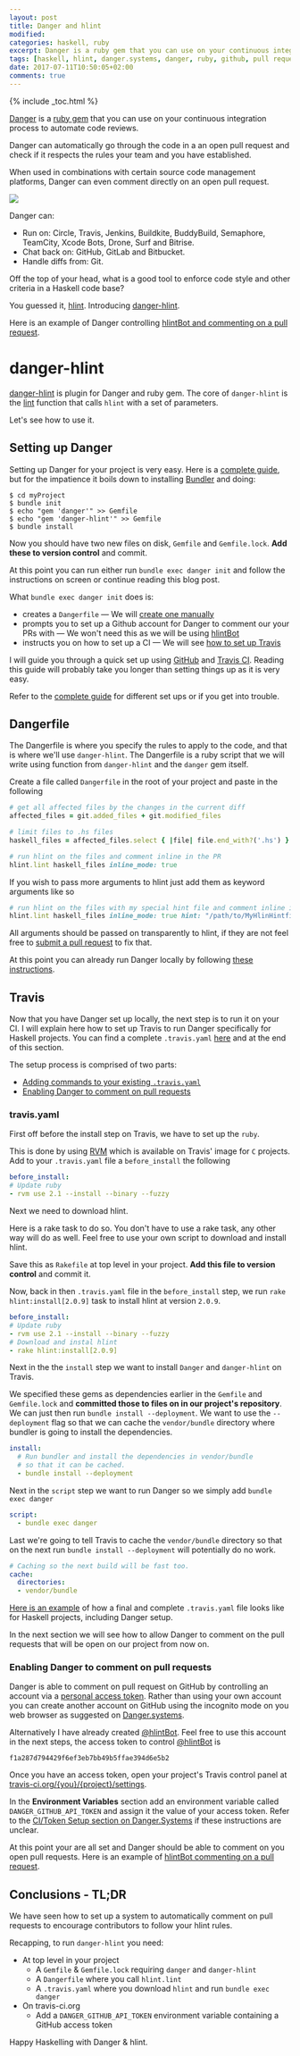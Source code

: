 ```yaml
---
layout: post
title: Danger and hlint
modified:
categories: haskell, ruby
excerpt: Danger is a ruby gem that you can use on your continuous integration process to automate code reviews. We will see how to set it up for Haskell projects.
tags: [haskell, hlint, danger.systems, danger, ruby, github, pull request, code review, continuous integration, travis, travis-ci]
date: 2017-07-11T10:50:05+02:00
comments: true
---
```

{% include _toc.html %}

[Danger](http://danger.systems/ruby/) is a [ruby gem](https://github.com/danger/danger)
that you can use on your continuous integration process to automate code reviews.

Danger can automatically go through the code in a an open pull request
and check if it respects the rules your team and you have established.

When used in combinations with certain source code management platforms, Danger
can even comment directly on an open pull request.

![](http://danger.systems/images/danger-screenshot-074f084c.png)

Danger can:

- Run on: Circle, Travis, Jenkins, Buildkite, BuddyBuild, Semaphore, TeamCity, Xcode Bots, Drone, Surf and Bitrise.
- Chat back on: GitHub, GitLab and Bitbucket.
- Handle diffs from: Git.

Off the top of your head, what is a good tool to enforce code style and other
criteria in a Haskell code base?

You guessed it, [hlint](https://github.com/ndmitchell/hlint). Introducing [danger-hlint](https://github.com/blender/danger-hlint).

Here is an example of Danger controlling [hlintBot and commenting on a pull request](https://github.com/blender/Rome/pull/83).

# danger-hlint

[danger-hlint](https://github.com/blender/danger-hlint) is plugin for Danger and ruby gem. The core of `danger-hlint` is the [lint](https://github.com/blender/danger-hlint/blob/master/lib/hlint/plugin.rb#L31)
function that calls `hlint` with a set of parameters.

Let's see how to use it.

## Setting up Danger

Setting up Danger for your project is very easy. Here is a [complete guide](http://danger.systems/guides/getting_started.html), but for the impatience
it boils down to installing [Bundler](http://bundler.io/) and doing:

```
$ cd myProject
$ bundle init
$ echo "gem 'danger'" >> Gemfile
$ echo "gem 'danger-hlint'" >> Gemfile
$ bundle install
```

Now you should have two new files on disk, `Gemfile` and `Gemfile.lock`. __Add these to version control__ and commit.

At this point you can run either run `bundle exec danger init` and follow the
instructions on screen or continue reading this blog post.

What `bundle exec danger init` does is:
- creates a `Dangerfile` — We will [create one manually](#dangerfile)
- prompts you to set up a Github account for Danger to comment our your PRs with — We won't need this as we will be using [hlintBot](https://github.com/hlintBot)
- instructs you on how to set up a CI — We will see [how to set up Travis](#travis)

I will guide you through a quick set up using [GitHub](https://github.com/) and
[Travis CI](https://travis-ci.org/). Reading this guide will probably take you
longer than setting things up as it is very easy.

Refer to the [complete guide](http://danger.systems/guides/getting_started.html) for different set ups or if you get into trouble.


## Dangerfile

The Dangerfile is where you specify the rules to apply to the code, and that is
where we'll use `danger-hlint`. The Dangerfile is a ruby script that we will write using function from `danger-hlint` and the `danger` gem itself.

Create a file called `Dangerfile` in the root of your project and paste in the
following

```ruby
# get all affected files by the changes in the current diff
affected_files = git.added_files + git.modified_files

# limit files to .hs files
haskell_files = affected_files.select { |file| file.end_with?('.hs') }

# run hlint on the files and comment inline in the PR
hlint.lint haskell_files inline_mode: true
```

If you wish to pass more arguments to hlint just add them as keyword arguments
like so

```ruby
# run hlint on the files with my special hint file and comment inline in the PR
hlint.lint haskell_files inline_mode: true hint: "/path/to/MyHlinHintfile.yaml"
```

All arguments should be passed on transparently to hlint, if they are not feel
free to [submit a pull request](https://github.com/blender/danger-hlint/pulls)
to fix that.

At this point you can already run Danger locally by following [these instructions](http://danger.systems/guides/troubleshooting.html#i-want-to-work-locally-on-my-dangerfile).

## Travis  

Now that you have Danger set up locally, the next step is to run
it on your CI. I will explain here how to set up Travis to run Danger specifically
for Haskell projects. You can find a complete `.travis.yaml` [here](https://github.com/blender/Rome/blob/0e18fc82f2bfa27b49f6e31539d6bce376cb0928/.travis.yml) and at the end of this
section.

The setup process is comprised of two parts:
- [Adding commands to your existing `.travis.yaml`](#tavis.yaml)
- [Enabling Danger to comment on pull requests](#enabling-danger-to-comment-on-pull-requests)

### travis.yaml

First off before the install step on Travis, we have to set up the `ruby`.

This is done by using [RVM](https://rvm.io/) which is available on Travis' image
for `C` projects. Add to your `.travis.yaml` file a `before_install` the following

```yaml
before_install:
# Update ruby
- rvm use 2.1 --install --binary --fuzzy
```

Next we need to download hlint.

Here is a rake task to do so. You don't have to
use a rake task, any other way will do as well. Feel free to use your own script
to download and install hlint.

<script src="https://gist.github.com/blender/318d773a127da64300443ef149fa1229.js"></script>

Save this as `Rakefile` at top level in your project. __Add this file to version
control__ and commit it.

Now, back in then `.travis.yaml` file in the
`before_install` step, we run `rake hlint:install[2.0.9]` task to install hlint at version `2.0.9`.

```yaml
before_install:
# Update ruby
- rvm use 2.1 --install --binary --fuzzy
# Download and instal hlint
- rake hlint:install[2.0.9]
```

Next in the the `install` step we want to install `Danger` and `danger-hlint` on
Travis.

We specified these gems as dependencies earlier in the `Gemfile` and
`Gemfile.lock` and __committed those to files on in our project's repository__.
We can just then run `bundle install --deployment`. We want to use the `--deployment`
flag so that we can cache the `vendor/bundle` directory where bundler is going
to install the dependencies.

```yaml
install:
  # Run bundler and install the dependencies in vendor/bundle
  # so that it can be cached.
  - bundle install --deployment
```

Next in the `script` step we want to run Danger so we simply add `bundle exec danger`

```yaml
script:
  - bundle exec danger
```

Last we're going to tell Travis to cache the `vendor/bundle` directory so that on
the next run `bundle install --deployment` will potentially do no work.

```yaml
# Caching so the next build will be fast too.
cache:
  directories:
  - vendor/bundle
```

[Here is an example](https://github.com/blender/Rome/blob/0e18fc82f2bfa27b49f6e31539d6bce376cb0928/.travis.yml) of how a final and complete `.travis.yaml` file looks like for
Haskell projects, including Danger setup.

In the next section we will see how to allow Danger to comment on the pull requests
that will be open on our project from now on.

### Enabling Danger to comment on pull requests

Danger is able to comment on pull request on GitHub by controlling an account via
a [personal access token](https://github.com/settings/tokens). Rather than using
your own account you can create another account on GitHub using the incognito mode on
you web browser as suggested on [Danger.systems](http://danger.systems/guides/getting_started.html#setting-up-an-access-token).

Alternatively I have already created [@hlintBot](https://github.com/hlintBot). Feel
free to use this account in the next steps, the access token to control [@hlintBot](https://github.com/hlintBot) is

```
f1a287d794429f6ef3eb7bb49b5ffae394d6e5b2
```

Once you have an access token, open your project's Travis control panel at
[travis-ci.org/{you}/{project}/settings](https://travis-ci.org/{you}/{project}/settings).

In the __Environment Variables__ section add an environment variable called
`DANGER_GITHUB_API_TOKEN` and assign it the value of your access token. Refer to
the [CI/Token Setup section on Danger.Systems](http://danger.systems/guides/getting_started.html#continuous-integration) if these instructions are unclear.

At this point your are all set and Danger should be able to comment on you open
pull requests. Here is an example of [hlintBot commenting on a pull request](https://github.com/blender/Rome/pull/83).


## Conclusions - TL;DR

We have seen how to set up a system to automatically comment on pull requests
to encourage contributors to follow your hlint rules.

Recapping, to run `danger-hlint` you need:
- At top level in your project
  - A `Gemfile` & `Gemfile.lock` requiring `danger` and `danger-hlint`
  - A `Dangerfile` where you call `hlint.lint`
  - A `.travis.yaml` where you download `hlint` and run `bundle exec danger`
- On travis-ci.org
  - Add a `DANGER_GITHUB_API_TOKEN` environment variable containing a GitHub access
  token

Happy Haskelling with Danger & hlint.
